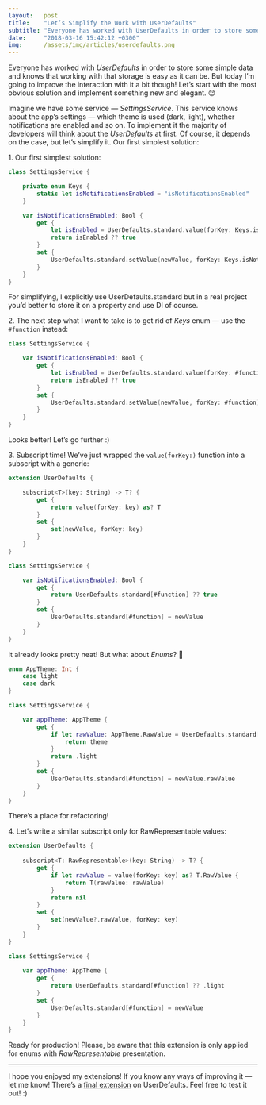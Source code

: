 ```yaml
---
layout:   post
title:    "Let’s Simplify the Work with UserDefaults"
subtitle: "Everyone has worked with UserDefaults in order to store some simple data and knows that working with that storage is easy as it can be. But today I’m going to improve the interaction with it a bit though!"
date:     "2018-03-16 15:42:12 +0300"
img:      /assets/img/articles/userdefaults.png
---
```


Everyone has worked with *UserDefaults* in order to store some simple data and knows that working with that storage is easy as it can be. But today I’m going to improve the interaction with it a bit though! Let’s start with the most obvious solution and implement something new and elegant. 😌

Imagine we have some service — *SettingsService*. This service knows about the app’s settings — which theme is used (dark, light), whether notifications are enabled and so on. To implement it the majority of developers will think about the *UserDefaults* at first. Of course, it depends on the case, but let’s simplify it.
Our first simplest solution:

<span>1.</span> Our first simplest solution:

```swift
class SettingsService {

    private enum Keys {
        static let isNotificationsEnabled = "isNotificationsEnabled"
    }

    var isNotificationsEnabled: Bool {
        get {
            let isEnabled = UserDefaults.standard.value(forKey: Keys.isNotificationsEnabled) as? Bool
            return isEnabled ?? true
        }
        set {
            UserDefaults.standard.setValue(newValue, forKey: Keys.isNotificationsEnabled)
        }
    }
}
```

For simplifying, I explicitly use UserDefaults.standard but in a real project you’d better to store it on a property and use DI of course.

<span>2.</span> The next step what I want to take is to get rid of *Keys* enum — use the `#function` instead:


```swift
class SettingsService {

    var isNotificationsEnabled: Bool {
        get {
            let isEnabled = UserDefaults.standard.value(forKey: #function) as? Bool
            return isEnabled ?? true
        }
        set {
            UserDefaults.standard.setValue(newValue, forKey: #function)
        }
    }
}
```

Looks better! Let’s go further :)

<span>3.</span> Subscript time! We’ve just wrapped the `value(forKey:)` function into a subscript with a generic:

```swift
extension UserDefaults {

    subscript<T>(key: String) -> T? {
        get {
            return value(forKey: key) as? T
        }
        set {
            set(newValue, forKey: key)
        }
    }
}

class SettingsService {

    var isNotificationsEnabled: Bool {
        get {
            return UserDefaults.standard[#function] ?? true
        }
        set {
            UserDefaults.standard[#function] = newValue
        }
    }
}
```

It already looks pretty neat! But what about *Enums*? 🤔

```swift
enum AppTheme: Int {
    case light
    case dark
}

class SettingsService {

    var appTheme: AppTheme {
        get {
            if let rawValue: AppTheme.RawValue = UserDefaults.standard[#function], let theme = AppTheme(rawValue: rawValue) {
                return theme
            }
            return .light
        }
        set {
            UserDefaults.standard[#function] = newValue.rawValue
        }
    }
}
```

There’s a place for refactoring!

<span>4.</span> Let’s write a similar subscript only for RawRepresentable values:

```swift
extension UserDefaults {
    
    subscript<T: RawRepresentable>(key: String) -> T? {
        get {
            if let rawValue = value(forKey: key) as? T.RawValue {
                return T(rawValue: rawValue)
            }
            return nil
        }
        set {
            set(newValue?.rawValue, forKey: key)
        }
    }
}

class SettingsService {
    
    var appTheme: AppTheme {
        get {
            return UserDefaults.standard[#function] ?? .light
        }
        set {
            UserDefaults.standard[#function] = newValue
        }
    }
}
```

Ready for production! Please, be aware that this extension is only applied for enums with *RawRepresentable* presentation.

<hr>

I hope you enjoyed my extensions! If you know any ways of improving it — let me know! There’s a [final extension](https://gist.github.com/Otbivnoe/04b8bd7984fba0cb58ca7f136fd95582) on UserDefaults. Feel free to test it out! :)